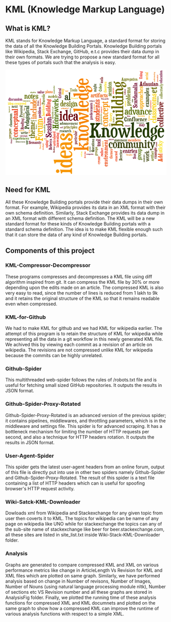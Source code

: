 KML (Knowledge Markup Language)
===============================

What is KML?
------------
KML stands for Knowledge Markup Language, a standard format for storing the data of all the Knowledge Building Portals. Knowledge Building portals like Wikipedia, Stack Exchange, GitHub, e.t.c provides their data dump in their own formats. We are trying to propose a new standard format for all these types of portals such that the analysis is easy.

![alt text](https://github.com/csl-622/KML/blob/master/images/every.png)


Need for KML
------------
All these Knowledge Building portals provide their data dumps in their own format. For example, Wikipedia provides its data in an XML format with their own schema definition. Similarly, Stack Exchange provides its data dump in an XML format with different schema definition. The KML will be a new standard format for these kinds of Knowledge Building portals with a standard schema definition. The idea is to make KML flexible enough such that it can store the data of any kind of Knowledge Building portals.

Components of this project
--------------------------

### KML-Compressor-Decompressor
These programs compresses and decompresses a KML file using diff algorithm inspired from git. It can compress the KML file by 30% or more depending upon the edits made on an article. The compressed KML is also very easy to read, since the number of lines is reduced from 1 lakh to 9k and it retains the original structure of the KML so that it remains readable even when compressed.

### KML-for-Github
We had to make KML for github and we had KML for wikipedia earlier. The attempt of this program is to retain the structure of KML for wkipedia while representing all the data in a git workflow in this newly generated KML file. We achived this by viewing each commit as a revision of an article on wikipedia. The revisions are not compressed unlike KML for wikipedia because the commits can be highly unrelated.

### Github-Spider
This multithreaded web-spider follows the rules of /robots.txt file and is useful for fetching small sized GitHub repositories. It outputs the results in JSON format.

### Github-Spider-Proxy-Rotated
Github-Spider-Proxy-Rotated is an advanced version of the previous spider; it contains pipelines, middlewares,
and throttling parameters, which is in the middleware and settings file. This spider is for advanced scraping.
It has a bottleneck mechanism for limiting the number of HTTP requests per second, and also a technique for
HTTP headers rotation. It outputs the results in JSON format.

### User-Agent-Spider
This spider gets the latest user-agent headers from an online forum, output of this file is directly put into use in other two spiders namely Github-Spider and Github-Spider-Proxy-Rotated. The result of this spider is a text file containing a list of HTTP headers which can is useful for spoofing browser's  HTTP request activity.

### Wiki-Satck-KML-Downloader
Dowloads xml from Wikipedia and Stackexchange for any given topic from user then coverts it to KML. The topics for wikipedia can be name of any page on wikipedia like UNO while for stackexchange the topics can any of the sub-site name of stackexchange like beer for beer.stackexchange.com, all these sites are listed in site_list.txt inside Wiki-Stack-KML-Downloader folder.

### Analysis
Graphs are generated to compare compressed KML and XML on various performance metrics like change in ArticleLength Vs Revision for KML and XML files which are plotted on same graph. Similarly, we have performed analysis based on change in Number of revisons, Number of Images, Number of Nouns (using natural language processing module nltk), Number of sections etc VS Revision number and all these graphs are stored in AnalysisFig folder. 
Finally, we plotted the running time of these analysis functions for compressed XML and KML documnets and plotted on the same graph to show how a compressed KML can improve the runtime of various analysis functions with respect to a simple XML.
